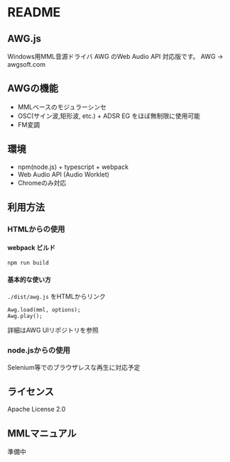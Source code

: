 # README #

## AWG.js

Windows用MML音源ドライバ AWG のWeb Audio API 対応版です。
AWG -> awgsoft.com

## AWGの機能

* MMLベースのモジュラーシンセ
* OSC(サイン波,矩形波, etc.) + ADSR EG をほぼ無制限に使用可能
* FM変調

## 環境
* npm(node.js) + typescript + webpack
* Web Audio API (Audio Worklet)
* Chromeのみ対応

## 利用方法

### HTMLからの使用

#### webpack ビルド
```
npm run build
```

#### 基本的な使い方
`./dist/awg.js` をHTMLからリンク

```
Awg.load(mml, options);
Awg.play();
```

詳細はAWG UIリポジトリを参照

### node.jsからの使用
Selenium等でのブラウザレスな再生に対応予定


## ライセンス

Apache License 2.0

## MMLマニュアル
準備中

